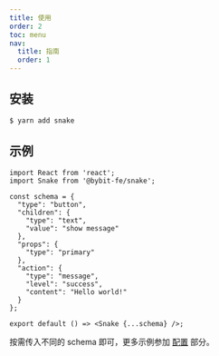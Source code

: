```yaml
---
title: 使用
order: 2
toc: menu
nav:
  title: 指南
  order: 1
---
```


## 安装

```bash
$ yarn add snake
```

## 示例

```tsx
import React from 'react';
import Snake from '@bybit-fe/snake';

const schema = {
  "type": "button",
  "children": {
    "type": "text",
    "value": "show message"
  },
  "props": {
    "type": "primary"
  },
  "action": {
    "type": "message",
    "level": "success",
    "content": "Hello world!"
  }
};

export default () => <Snake {...schema} />;
```

按需传入不同的 schema 即可，更多示例参加 [配置](/plugins) 部分。
